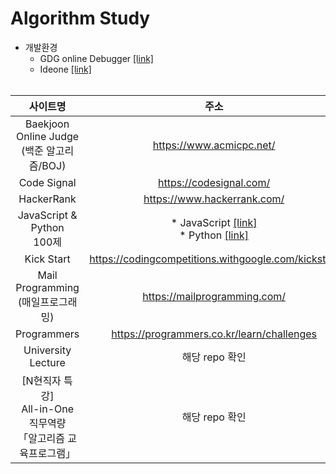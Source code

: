 # Algorithm Study
* 개발환경
   * GDG online Debugger [[link]](http://www.onlinegdb.com/)
   * Ideone [[link]](https://ideone.com/)
<br><br>

|사이트명|주소|
|:--:|:--:|
|Baekjoon Online Judge<br>(백준 알고리즘/BOJ)|https://www.acmicpc.net/|
|Code Signal|https://codesignal.com/|
|HackerRank|https://www.hackerrank.com/|
|JavaScript & Python<br>100제| * JavaScript [[link]](https://www.notion.so/JS-100-94d97d294dd14c9b911a02c840fa9f2d)<br>* Python [[link]](https://www.notion.so/Python-100-6ee1860ce29a41bc8eb6b9cfa7d7f06c)|
|Kick Start|https://codingcompetitions.withgoogle.com/kickstart|
|Mail Programming<br>(매일프로그래밍)|https://mailprogramming.com/|
|Programmers|https://programmers.co.kr/learn/challenges|
|University Lecture|해당 repo 확인|
|[N현직자 특강]<br>All-in-One<br>직무역량<br>「알고리즘 교육프로그램」|해당 repo 확인|

